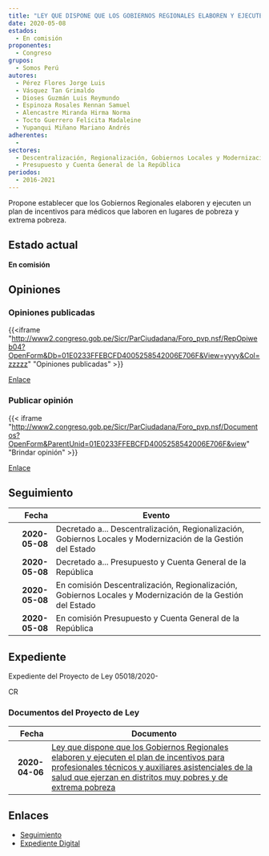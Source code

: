 ```yaml
---
title: "LEY QUE DISPONE QUE LOS GOBIERNOS REGIONALES ELABOREN Y EJECUTEN EL PLAN DE INCENTIVOS PARA PROFESIONALES, TÉCNICOS Y AUXILIARES ASISTENCIALES DE LA SALUD QUE EJERZAN EN DISTRITOS MUY POBRES Y DE EXTREMA POBREZA"
date: 2020-05-08
estados: 
  - En comisión
proponentes: 
  - Congreso
grupos: 
  - Somos Perú
autores: 
  - Pérez Flores Jorge Luis
  - Vásquez Tan Grimaldo
  - Dioses Guzmán Luis Reymundo
  - Espinoza Rosales Rennan Samuel
  - Alencastre Miranda Hirma Norma
  - Tocto Guerrero Felícita Madaleine
  - Yupanqui Miñano Mariano Andrés
adherentes: 
  - 
sectores: 
  - Descentralización, Regionalización, Gobiernos Locales y Modernización de la Gestión del Estado
  - Presupuesto y Cuenta General de la República
periodos: 
  - 2016-2021
---
```


Propone establecer que los Gobiernos Regionales elaboren y ejecuten un plan de incentivos para médicos que laboren en lugares de pobreza y extrema pobreza.


## Estado actual

**En comisión**

## Opiniones

### Opiniones publicadas

{{<iframe "http://www2.congreso.gob.pe/Sicr/ParCiudadana/Foro_pvp.nsf/RepOpiweb04?OpenForm&Db=01E0233FFEBCFD4005258542006E706F&View=yyyy&Col=zzzzz" "Opiniones publicadas" >}}

[Enlace](http://www2.congreso.gob.pe/Sicr/ParCiudadana/Foro_pvp.nsf/RepOpiweb04?OpenForm&Db=01E0233FFEBCFD4005258542006E706F&View=yyyy&Col=zzzzz)
### Publicar opinión

{{< iframe "http://www2.congreso.gob.pe/Sicr/ParCiudadana/Foro_pvp.nsf/Documentos?OpenForm&ParentUnid=01E0233FFEBCFD4005258542006E706F&view" "Brindar opinión" >}}

[Enlace](http://www2.congreso.gob.pe/Sicr/ParCiudadana/Foro_pvp.nsf/Documentos?OpenForm&ParentUnid=01E0233FFEBCFD4005258542006E706F&view)

## Seguimiento

| Fecha | Evento |
|------:|--------|
| **2020-05-08** | Decretado a... Descentralización, Regionalización, Gobiernos Locales y Modernización de la Gestión del Estado|
| **2020-05-08** | Decretado a... Presupuesto y Cuenta General de la República|
| **2020-05-08** | En comisión Descentralización, Regionalización, Gobiernos Locales y Modernización de la Gestión del Estado|
| **2020-05-08** | En comisión Presupuesto y Cuenta General de la República|


## Expediente

Expediente del Proyecto de Ley 05018/2020-

CR


### Documentos del Proyecto de Ley

| Fecha | Documento |
|------:|--------|
| **2020-04-06** | [Ley que dispone que los Gobiernos Regionales elaboren y ejecuten el plan de incentivos para profesionales técnicos y auxiliares asistenciales de la salud que ejerzan en distritos muy pobres y de extrema pobreza](http://www.leyes.congreso.gob.pe/Documentos/2016_2021/Proyectos_de_Ley_y_de_Resoluciones_Legislativas/PL05018_20200406.pdf) |

## Enlaces 

- [Seguimiento](http://www2.congreso.gob.pe/Sicr/TraDocEstProc/CLProLey2016.nsf/f7fff46988ca05b1052578e100829cc7/2fcd5e2ad80f8484052585440008f974?OpenDocument)
- [Expediente Digital](http://www2.congreso.gob.pe/Sicr/TraDocEstProc/CLProLey2016.nsf/f7fff46988ca05b1052578e100829cc7/2fcd5e2ad80f8484052585440008f974?OpenDocument&Click=05257FB7005EB655.eb71d0cf91d8294e05256cdf006b5706/$Body/0.1C6C)
